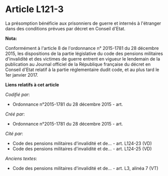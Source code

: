 # Article L121-3

La présomption bénéficie aux prisonniers de guerre et internés à l'étranger dans des conditions prévues par décret en Conseil
d'Etat.

**Nota:**

Conformément à l'article 8 de l'ordonnance n° 2015-1781 du 28 décembre 2015, les dispositions de la partie législative du
code des pensions militaires d'invalidité et des victimes de guerre entrent en vigueur le lendemain de la publication au
Journal officiel de la République française du décret en Conseil d'Etat relatif à la partie réglementaire dudit code, et au
plus tard le 1er janvier 2017.

**Liens relatifs à cet article**

_Codifié par_:

  - Ordonnance n°2015-1781 du 28 décembre 2015 - art.

_Créé par_:

  - Ordonnance n°2015-1781 du 28 décembre 2015 - art.

_Cité par_:

  - Code des pensions militaires d'invalidité et de... - art. L124-23 (VD)
  - Code des pensions militaires d'invalidité et de... - art. L124-25 (VD)

_Anciens textes_:

  - Code des pensions militaires d'invalidité et de... - art. L3, alinéa 7 (VT)
